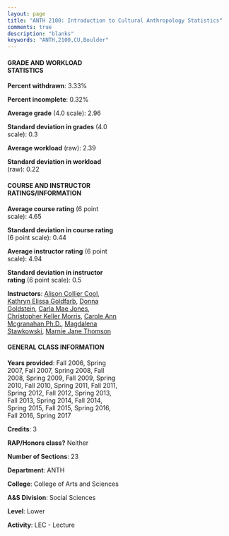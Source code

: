 ```yaml
---
layout: page
title: "ANTH 2100: Introduction to Cultural Anthropology Statistics"
comments: true
description: "blanks"
keywords: "ANTH,2100,CU,Boulder"
---
```

<head>
<script src="https://ajax.googleapis.com/ajax/libs/jquery/2.1.3/jquery.min.js"></script>
<script src="https://dl.dropboxusercontent.com/s/pc42nxpaw1ea4o9/highcharts.js?dl=0"></script>
<!-- <script src="../assets/js/highcharts.js"></script> -->
<style type="text/css">@font-face {
	font-family: "Bebas Neue";
	src: url(https://www.filehosting.org/file/details/544349/BebasNeue Regular.otf) format("opentype");
	}
	h1.Bebas { 
		font-family: "Bebas Neue", Verdana, Tahoma;
	}
</style>
</head>
<body>
	<div id="container" style="float: right; width: 45%; height: 88%; margin-left: 2.5%; margin-right: 2.5%;"></div>
	<script language="JavaScript">
		$(document).ready(function() {
		var chart = {type: 'column'};
		var title = {text: 'Grade Distribution'};
		var xAxis = {categories: ['A','B','C','D','F'],crosshair: true};
		var yAxis = {min: 0,title: {text: 'Percentage'}};
		var tooltip = {headerFormat: '<center><b><span style="font-size:20px">{point.key}</span></b></center>',
		               pointFormat: '<td style="padding:0"><b>{point.y:.1f}%</b></td>',
		               footerFormat: '</table>',shared: true,useHTML: true};
		var plotOptions = {column: {pointPadding: 0.0,borderWidth: 0}};  
		var credits = {enabled: false};var series= [{name: 'Percent',data: [33.03,41.37,18.33,3.65,3.57,]}];
		var json = {};
		json.chart = chart;
		json.title = title;
		json.tooltip = tooltip;
		json.xAxis = xAxis;
		json.yAxis = yAxis;  
		json.series = series;
		json.plotOptions = plotOptions;  
		json.credits = credits;
		$('#container').highcharts(json);
	});
	</script>
</body>
			   
#### GRADE AND WORKLOAD STATISTICS

**Percent withdrawn**: 3.33%

**Percent incomplete**: 0.32%

**Average grade** (4.0 scale): 2.96

**Standard deviation in grades** (4.0 scale): 0.3

**Average workload** (raw): 2.39

**Standard deviation in workload** (raw): 0.22

#### COURSE AND INSTRUCTOR RATINGS/INFORMATION

**Average course rating** (6 point scale): 4.65

**Standard deviation in course rating** (6 point scale): 0.44

**Average instructor rating** (6 point scale): 4.94

**Standard deviation in instructor rating** (6 point scale): 0.5

**Instructors**: <a href='../../instructors/Alison_Collier_Cool'>Alison Collier Cool</a>, <a href='../../instructors/Kathryn_Elissa_Goldfarb'>Kathryn Elissa Goldfarb</a>, <a href='../../instructors/Donna_Goldstein'>Donna Goldstein</a>, <a href='../../instructors/Carla_Mae_Jones'>Carla Mae Jones</a>, <a href='../../instructors/Christopher_Keller_Morris'>Christopher Keller Morris</a>, <a href='../../instructors/Carole_Ann_Mcgranahan_Ph.D.'>Carole Ann Mcgranahan Ph.D.</a>, <a href='../../instructors/Magdalena_Stawkowski'>Magdalena Stawkowski</a>, <a href='../../instructors/Marnie_Jane_Thomson'>Marnie Jane Thomson</a>

#### GENERAL CLASS INFORMATION

**Years provided**: Fall 2006, Spring 2007, Fall 2007, Spring 2008, Fall 2008, Spring 2009, Fall 2009, Spring 2010, Fall 2010, Spring 2011, Fall 2011, Spring 2012, Fall 2012, Spring 2013, Fall 2013, Spring 2014, Fall 2014, Spring 2015, Fall 2015, Spring 2016, Fall 2016, Spring 2017

**Credits**: 3

**RAP/Honors class?** Neither

**Number of Sections**: 23

**Department**: ANTH

**College**: College of Arts and Sciences

**A&S Division**: Social Sciences

**Level**: Lower

**Activity**: LEC - Lecture
